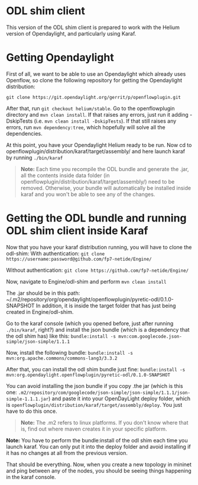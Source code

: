 # ODL shim client
This version of the ODL shim client is prepared to work with the Helium version of Opendaylight, and particularly using Karaf. 

# Getting Opendaylight
First of all, we want to be able to use an Opendaylight which already uses Openflow, so clone the following repository for getting the Opendaylight distribution:
```
git clone https://git.opendaylight.org/gerrit/p/openflowplugin.git
```

After that, run ```git checkout helium/stable```. Go to the openflowplugin directory and ```mvn clean install```. If that raises any errors, just run it adding -DskipTests (i.e. ```mvn clean install -DskipTests```). If that still raises any errors, run ```mvn dependency:tree```, which hopefully will solve all the dependencies. 

At this point, you have your Opendaylight Helium ready to be run. Now cd to openflowplugin/distribution/karaf/target/assembly/ and here launch karaf by running ```./bin/karaf```

> **Note:** Each time you recompile the ODL bundle and generate the .jar, all the contents inside data folder (in openflowplugin/distribution/karaf/target/assembly/) need to be removed. Otherwise, your bundle will automatically be installed inside karaf and you won't be able to see any of the changes. 

# Getting the ODL bundle and running ODL shim client inside Karaf
Now that you have your karaf distribution running, you will have to clone the odl-shim:
With authentication:
```git clone https://username:password@github.com/fp7-netide/Engine/```

Without authentication:
```git clone https://github.com/fp7-netide/Engine/```

Now, navigate to Engine/odl-shim and perform ```mvn clean install``` 

The .jar should be in this path:
~/.m2/repository/org/opendaylight/openflowplugin/pyretic-odl/0.1.0-SNAPSHOT
In addition, it is inside the target folder that has just being created in Engine/odl-shim. 

Go to the karaf console (which you opened before, just after running ```./bin/karaf```, right?) and install the json bundle (which is a dependency that the odl shim has) like this:
```bundle:install -s mvn:com.googlecode.json-simple/json-simple/1.1.1```

Now, install the following bundle:
```bundle:install -s mvn:org.apache.commons/commons-lang3/3.3.2```

After that, you can install the odl shim bundle just fine:
```bundle:install -s mvn:org.opendaylight.openflowplugin/pyretic-odl/0.1.0-SNAPSHOT```

You can avoid installing the json bundle if you copy .the jar (which is this one: `.m2/repository/com/googlecode/json-simple/json-simple/1.1.1/json-simple-1.1.1.jar`) and paste it into your OpenDayLight deploy folder, which is `openflowplugin/distribution/karaf/target/assembly/deploy`. You just have to do this once. 

> **Note:** The .m2 refers to linux platforms. If you don't know where that is, find out where maven creates it in your specific platform.

**Note:** You have to perform the bundle:install of the odl shim each time you launch karaf. You can only put it into the deploy folder and avoid installing if it has no changes at all from the previous version. 

That should be everything. Now, when you create a new topology in mininet and ping between any of the nodes, you should be seeing things happening in the karaf console. 



